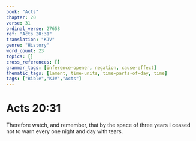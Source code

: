 ```yaml
---
book: "Acts"
chapter: 20
verse: 31
ordinal_verse: 27658
ref: "Acts 20:31"
translation: "KJV"
genre: "History"
word_count: 23
topics: []
cross_references: []
grammar_tags: [inference-opener, negation, cause-effect]
thematic_tags: [lament, time-units, time-parts-of-day, time]
tags: ["Bible","KJV","Acts"]
---
```


# Acts 20:31

Therefore watch, and remember, that by the space of three years I ceased not to warn every one night and day with tears.

